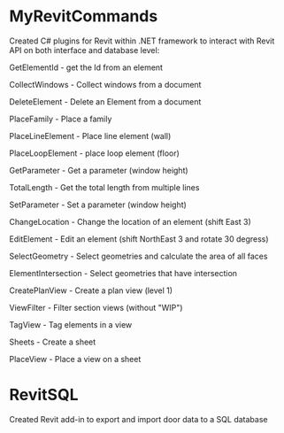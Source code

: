 # MyRevitCommands

Created C# plugins for Revit within .NET framework to interact with Revit API on both interface and database level:

  GetElementId - get the Id from an element

  CollectWindows - Collect windows from a document

  DeleteElement - Delete an Element from a document

  PlaceFamily - Place a family

  PlaceLineElement - Place line element (wall)

  PlaceLoopElement - place loop element (floor)

  GetParameter - Get a parameter (window height)

  TotalLength - Get the total length from multiple lines

  SetParameter - Set a parameter (window height)

  ChangeLocation - Change the location of an element (shift East 3)

  EditElement - Edit an element (shift NorthEast 3 and rotate 30 degress)

  SelectGeometry - Select geometries and calculate the area of all faces

  ElementIntersection - Select geometries that have intersection

  CreatePlanView - Create a plan view (level 1)

  ViewFilter - Filter section views (without "WIP")

  TagView - Tag elements in a view

  Sheets - Create a sheet

  PlaceView - Place a view on a sheet


# RevitSQL

Created Revit add-in to export and import door data to a SQL database



